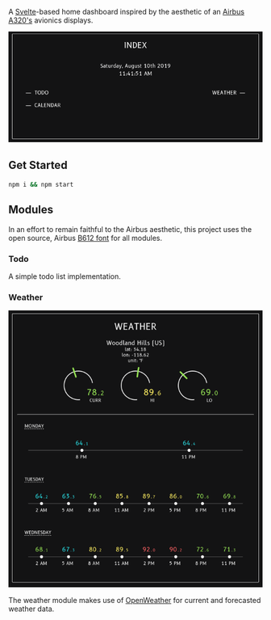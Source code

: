 A [Svelte](https://svelte.dev/)-based home dashboard inspired by the aesthetic of an [Airbus A320's](https://ccntservice.airbus.com/apps/cockpits/a320/) avionics displays.

![index screenshot](https://raw.githubusercontent.com/seesleestak/cdu-dashboard-react/master/screen-index.png)

## Get Started

```bash
npm i && npm start
```

## Modules

In an effort to remain faithful to the Airbus aesthetic, this project uses the open source, Airbus [B612 font](https://b612-font.com) for all modules.

### Todo

A simple todo list implementation.

### Weather

![weather screenshot](https://raw.githubusercontent.com/seesleestak/cdu-dashboard-react/master/screen-weather.png)

The weather module makes use of [OpenWeather](https://openweathermap.org) for current and forecasted weather data.
